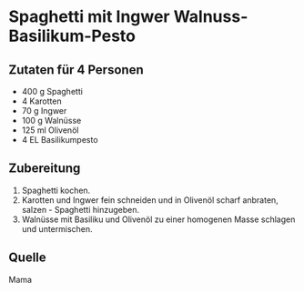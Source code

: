 # Spaghetti mit Ingwer Walnuss-Basilikum-Pesto

## Zutaten für 4 Personen

- 400 g Spaghetti
- 4 Karotten
- 70 g Ingwer
- 100 g Walnüsse
- 125 ml Olivenöl
- 4 EL Basilikumpesto

## Zubereitung

1. Spaghetti kochen.
2. Karotten und Ingwer fein schneiden und in Olivenöl scharf anbraten, salzen - Spaghetti hinzugeben.
3. Walnüsse mit Basiliku und Olivenöl zu einer homogenen Masse schlagen und untermischen.

## Quelle

Mama
